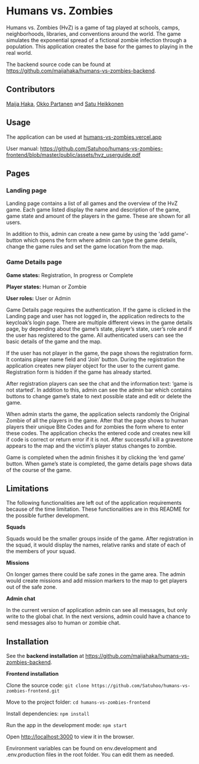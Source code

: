 # Humans vs. Zombies

Humans vs. Zombies (HvZ) is a game of tag played at schools, camps, neighborhoods, libraries, and conventions around the world. The game simulates the exponential spread of a fictional zombie infection through a population. This application creates the base for the games to playing in the real world.

The backend source code can be found at https://github.com/maijahaka/humans-vs-zombies-backend.

## Contributors

[Maija Haka](https://github.com/maijahaka), [Okko Partanen](https://github.com/okarp) and [Satu Heikkonen](https://github.com/Satuhoo)

## Usage

The application can be used at [humans-vs-zombies.vercel.app](https://humans-vs-zombies.vercel.app/)

User manual: https://github.com/Satuhoo/humans-vs-zombies-frontend/blob/master/public/assets/hvz_userguide.pdf

## Pages

### Landing page

Landing page contains a list of all games and the overview of the HvZ game. Each game listed display the name and description of the game, game state and amount of the players in the game. These are shown for all users.

In addition to this, admin can create a new game by using the 'add game'- button which opens the form where admin can type the game details, change the game rules and set the game location from the map.

### Game Details page

**Game states:** Registration, In progress or Complete  

**Player states:** Human or Zombie  

**User roles:** User or Admin  

Game Details page requires the authentication. If the game is clicked in the Landing page and user has not logged in, the application redirects to the keycloak’s login page. 
There are multiple different views in the game details page, by depending about the game’s state, player’s state, user’s role and if the user has registered to the game. All authenticated users can see the basic details of the game and the map.

If the user has not player in the game, the page shows the registration form. It contains player name field and ‘Join’ button. During the registration the application creates new player object for the user to the current game. Registration form is hidden if the game has already started.

After registration players can see the chat and the information text: ‘game is not started’. In addition to this, admin can see the admin bar which contains buttons to change game’s state to next possible state and edit or delete the game.

When admin starts the game, the application selects randomly the Original Zombie of all the players in the game. After that the page shows to human players their unique Bite Codes and for zombies the form where to enter these codes. The application checks the entered code and creates new kill if code is correct or return error if it is not. After successful kill a gravestone appears to the map and the victim’s player status changes to zombie.

Game is completed when the admin finishes it by clicking the ‘end game’ button. When game’s state is completed, the game details page shows data of the course of the game.

## Limitations

The following functionalities are left out of the application requirements because of the time limitation. These functionalities are in this README for the possible further development.

**Squads**

Squads would be the smaller groups inside of the game. After registration in the squad, it would display the names, relative ranks and state of each of the members of your squad. 

**Missions**

On longer games there could be safe zones in the game area. The admin would create missions and add mission markers to the map to get players out of the safe zone.

**Admin chat**

In the current version of application admin can see all messages, but only write to the global chat. In the next versions, admin could have a chance to send messages also to human or zombie chat.

## Installation

See the **backend installation** at https://github.com/maijahaka/humans-vs-zombies-backend.

**Frontend installation**

Clone the source code:
`git clone https://github.com/Satuhoo/humans-vs-zombies-frontend.git`

Move to the project folder:
`cd humans-vs-zombies-frontend`

Install dependencies:
`npm install`

Run the app in the development mode:
`npm start`

Open [http://localhost:3000](http://localhost:3000) to view it in the browser.

Environment variables can be found  on env.development and .env.production files in the root folder. You can edit them as needed.

